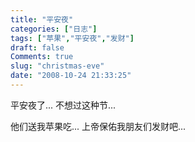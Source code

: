 ```yaml
---
title: "平安夜"
categories: ["日志"]
tags: ["苹果","平安夜","发财"]
draft: false
Comments: true
slug: "christmas-eve"
date: "2008-10-24 21:33:25"
---
```


平安夜了...
不想过这种节...
 
他们送我苹果吃...
上帝保佑我朋友们发财吧...

